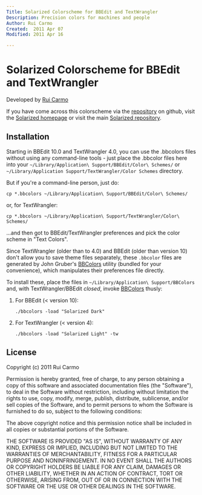 ```yaml
---
Title: Solarized Colorscheme for BBEdit and TextWrangler
Description: Precision colors for machines and people
Author: Rui Carmo
Created:  2011 Apr 07
Modified: 2011 Apr 16

---
```


Solarized Colorscheme for BBEdit and TextWrangler
=================================================

Developed by [Rui Carmo](http://the.taoofmac.com)

If you have come across this colorscheme via the [repository] on 
github, visit the [Solarized homepage] or visit the main
[Solarized repository].

[repository]: https://github.com/rcarmo/textwrangler-bbedit-solarized
[Solarized homepage]:   http://ethanschoonover.com/solarized
[Solarized repository]: https://github.com/altercation/solarized

Installation
------------

Starting in BBEdit 10.0 and TextWrangler 4.0, you can use the .bbcolors files without using any command-line tools - just place the .bbcolor files here into your `~/Library/Application\ Support/BBEdit/Color\ Schemes/` or `~/Library/Application Support/TextWrangler/Color Schemes` directory.

But if you're a command-line person, just do:

    cp *.bbcolors ~/Library/Application\ Support/BBEdit/Color\ Schemes/
    
or, for TextWrangler:

    cp *.bbcolors ~/Library/Application\ Support/TextWrangler/Color\ Schemes/

...and then got to BBEdit/TextWrangler preferences and pick the color scheme in "Text Colors".

Since TextWrangler (older than to 4.0) and BBEdit (older than version 10) don't allow you to save theme files separately, these `.bbcolor` files are generated by John Gruber's [BBColors][b] utility (bundled for your convenience), which manipulates their preferences file directly.

To install these, place the files in `~/Library/Application\ Support/BBColors` and, with TextWrangler/BBEdit *closed*, invoke [BBColors][b] thusly:

1.  For BBEdit (< version 10):

        ./bbcolors -load "Solarized Dark"

2.  For TextWrangler (< version 4):

        ./bbcolors -load "Solarized Light" -tw

[b]:http://daringfireball.net/projects/bbcolors/

License
-------
Copyright (c) 2011 Rui Carmo

Permission is hereby granted, free of charge, to any person obtaining a copy
of this software and associated documentation files (the "Software"), to deal
in the Software without restriction, including without limitation the rights
to use, copy, modify, merge, publish, distribute, sublicense, and/or sell
copies of the Software, and to permit persons to whom the Software is
furnished to do so, subject to the following conditions:

The above copyright notice and this permission notice shall be included in
all copies or substantial portions of the Software.

THE SOFTWARE IS PROVIDED "AS IS", WITHOUT WARRANTY OF ANY KIND, EXPRESS OR
IMPLIED, INCLUDING BUT NOT LIMITED TO THE WARRANTIES OF MERCHANTABILITY,
FITNESS FOR A PARTICULAR PURPOSE AND NONINFRINGEMENT. IN NO EVENT SHALL THE
AUTHORS OR COPYRIGHT HOLDERS BE LIABLE FOR ANY CLAIM, DAMAGES OR OTHER
LIABILITY, WHETHER IN AN ACTION OF CONTRACT, TORT OR OTHERWISE, ARISING FROM,
OUT OF OR IN CONNECTION WITH THE SOFTWARE OR THE USE OR OTHER DEALINGS IN
THE SOFTWARE.
